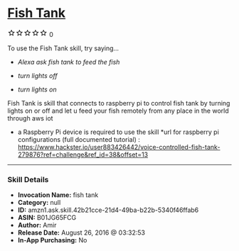 # [Fish Tank](http://alexa.amazon.com/#skills/amzn1.ask.skill.42b21cce-21d4-49ba-b22b-5340f46ffab6)
![0 stars](../../images/ic_star_border_black_18dp_1x.png)![0 stars](../../images/ic_star_border_black_18dp_1x.png)![0 stars](../../images/ic_star_border_black_18dp_1x.png)![0 stars](../../images/ic_star_border_black_18dp_1x.png)![0 stars](../../images/ic_star_border_black_18dp_1x.png) 0

To use the Fish Tank skill, try saying...

* *Alexa ask fish tank to feed the fish*

* *turn lights off*

* *turn lights on*

Fish Tank is skill that connects to raspberry pi to control fish tank by turning lights on or off and let u feed your fish remotely from any place in the world through aws iot

* a Raspberry Pi device is required to use the skill 
*url for raspberry pi configurations (full documented tutorial) :
https://www.hackster.io/user883426442/voice-controlled-fish-tank-279876?ref=challenge&ref_id=38&offset=13

***

### Skill Details

* **Invocation Name:** fish tank
* **Category:** null
* **ID:** amzn1.ask.skill.42b21cce-21d4-49ba-b22b-5340f46ffab6
* **ASIN:** B01JG65FCG
* **Author:** Amir
* **Release Date:** August 26, 2016 @ 03:32:53
* **In-App Purchasing:** No
